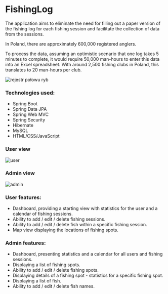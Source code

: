 # FishingLog

The application aims to eliminate the need for filling out a paper version of the fishing log for each fishing session and facilitate the collection of data from the sessions.

In Poland, there are approximately 600,000 registered anglers.

To process the data, assuming an optimistic scenario that one log takes 5 minutes to complete, it would require 50,000 man-hours to enter this data into an Excel spreadsheet. With around 2,500 fishing clubs in Poland, this translates to 20 man-hours per club.

<img src="https://i.imgur.com/jlBH2sz.png" alt="rejestr połowu ryb">

### Technologies used:
- Spring Boot
- Spring Data JPA
- Spring Web MVC
- Spring Security
- Hibernate
- MySQL
- HTML/CSS/JavaScript

### User view


![user](https://github.com/KrzysztofGarus/FishingApp/assets/117105005/b79b8260-5cfd-4537-9a72-c6e7846de7c0)


### Admin view

![admin](https://github.com/KrzysztofGarus/FishingApp/assets/117105005/ac072298-9997-4722-9777-b4408542c412)



### User features:
- Dashboard, providing a starting view with statistics for the user and a calendar of fishing sessions.
- Ability to add / edit / delete fishing sessions.
- Ability to add / edit / delete fish within a specific fishing session.
- Map view displaying the locations of fishing spots.

### Admin features:
- Dashboard, presenting statistics and a calendar for all users and fishing sessions.
- Displaying a list of fishing spots.
- Ability to add / edit / delete fishing spots.
- Displaying details of a fishing spot - statistics for a specific fishing spot.
- Displaying a list of fish.
- Ability to add / edit / delete fish names.
